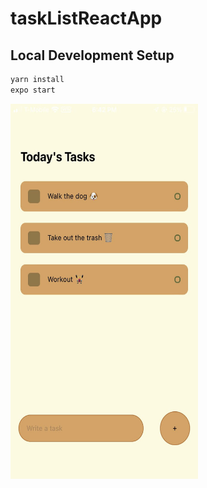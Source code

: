 # taskListReactApp

## Local Development Setup

``` bash
yarn install
expo start
```

<img src="images\example.jpg" width="300" height="600">

